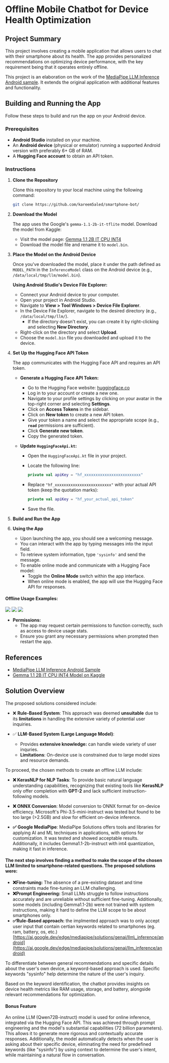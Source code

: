 # Offline Mobile Chatbot for Device Health Optimization

## Project Summary

This project involves creating a mobile application that allows users to chat with their smartphone about its health. The app provides personalized recommendations on optimizing device performance, with the key requirement being that it operates entirely offline.


This project is an elaboration on the work of the [MediaPipe LLM Inference Android sample](https://github.com/google-ai-edge/mediapipe-samples/tree/main/examples/llm_inference/android). It extends the original application with additional features and functionality.

## Building and Running the App

Follow these steps to build and run the app on your Android device.

### Prerequisites

- **Android Studio** installed on your machine.
- An **Android device** (physical or emulator) running a supported Android version with preferably 6+ GB of RAM.
- A **Hugging Face account** to obtain an API token.

### Instructions

1. **Clone the Repository**

   Clone this repository to your local machine using the following command:

   ```bash
   git clone https://github.com/kareem5aled/smartphone-bot/
   
2. **Download the Model**

   The app uses the Google's `gemma-1.1-2b-it-tflite` model. Download the model from Kaggle:

   - Visit the model page: [Gemma 1.1 2B IT CPU INT4](https://www.kaggle.com/models/google/gemma/tfLite/gemma-1.1-2b-it-cpu-int4)
   - Download the model file and rename it to `model.bin`.

3. **Place the Model on the Android Device**

   Once you've downloaded the model, place it under the path defined as `MODEL_PATH` in the `InferenceModel` class on the Android device (e.g., `/data/local/tmp/llm/model.bin`).

   **Using Android Studio's Device File Explorer:**

   - Connect your Android device to your computer.
   - Open your project in Android Studio.
   - Navigate to **View > Tool Windows > Device File Explorer**.
   - In the Device File Explorer, navigate to the desired directory (e.g., `/data/local/tmp/llm/`).
     - If the directory doesn't exist, you can create it by right-clicking and selecting **New Directory**.
   - Right-click on the directory and select **Upload**.
   - Choose the `model.bin` file you downloaded and upload it to the device.


4. **Set Up the Hugging Face API Token**

   The app communicates with the Hugging Face API and requires an API token.

   - **Generate a Hugging Face API Token:**
     - Go to the Hugging Face website: [huggingface.co](https://huggingface.co/)
     - Log in to your account or create a new one.
     - Navigate to your profile settings by clicking on your avatar in the top-right corner and selecting **Settings**.
     - Click on **Access Tokens** in the sidebar.
     - Click on **New token** to create a new API token.
     - Give your token a name and select the appropriate scope (e.g., **`read`** permissions are sufficient).
     - Click **Generate new token**.
     - Copy the generated token.

   - **Update `HuggingFaceApi.kt`:**
     - Open the `HuggingFaceApi.kt` file in your project.
     - Locate the following line:

       ```kotlin
       private val apiKey = "hf_xxxxxxxxxxxxxxxxxxxxxxxxx"
       ```

     - Replace `"hf_xxxxxxxxxxxxxxxxxxxxxxxxx"` with your actual API token (keep the quotation marks):

       ```kotlin
       private val apiKey = "hf_your_actual_api_token"
       ```

     - Save the file.

5. **Build and Run the App**

6. **Using the App**

   - Upon launching the app, you should see a welcoming message.
   - You can interact with the app by typing messages into the input field.
   - To retrieve system information, type `'sysinfo'` and send the message.
   - To enable online mode and communicate with a Hugging Face model:
     - Toggle the **Online Mode** switch within the app interface.
     - When online mode is enabled, the app will use the Hugging Face API for responses.
    
#### Offline Usage Examples:
![](offline1.jpg) ![](offline2.jpg) ![](offline3.jpg)



- **Permissions:**
  - The app may request certain permissions to function correctly, such as access to device usage stats.
  - Ensure you grant any necessary permissions when prompted then restart the app.


## References

- [MediaPipe LLM Inference Android Sample](https://github.com/google-ai-edge/mediapipe-samples/tree/main/examples/llm_inference/android)
- [Gemma 1.1 2B IT CPU INT4 Model on Kaggle](https://www.kaggle.com/models/google/gemma/tfLite/gemma-1.1-2b-it-cpu-int4)


## Solution Overview

The proposed solutions considered include:

- ❌ **Rule-Based System**: This approach was deemed **unsuitable** due to its **limitations** in handling the extensive variety of potential user inquiries.

- ✅ **LLM-Based System (Large Language Model)**:

  - Provides **extensive knowledge:** can handle wiede variety of user inquries.
  - **Limitations**: On-device use is constrained due to large model sizes and resource demands.

To proceed, the chosen methods to create an offline LLM include:

- **❌ KerasNLP for NLP Tasks**: To provide basic natural language understanding capabilities, recognizing that existing tools like **KerasNLP** only offer completion with **GPT-2** and lack sufficient instruction-following models.

- **❌ ONNX Conversion**: Model conversion to ONNX format for on-device efficiency. Microsoft's Phi-3.5-mini-instruct was tested but found to be too large (>2.5GB) and slow for efficient on-device inference.

- **✅ Google MediaPipe**: MediaPipe Solutions offers tools and libraries for applying AI and ML techniques in applications, with options for customization. It was tested and showed acceptable results. Additionally, it includes Gemma1.1-2b-instruct with int4 quantization, making it fast in inference.

#### The next step involves finding a method to make the scope of the chosen LLM limited to smartphone-related questions. The proposed solutions were:

- **❌Fine-tuning:** The absence of a pre-existing dataset and time constraints made fine-tuning an LLM challenging.
- **❌Prompt Engineering:** Small LLMs struggle to follow instructions accurately and are unreliable without sufficient fine-tuning. Additionally, some models (including Gemma1.1-2b) were not trained with system instructions, making it hard to define the LLM scope to be about smartphones only. 
- **✅Rule-Based approach:** the implmented approach was to only accept user input that contain certian keywords related to smartphones (eg. ram, battery, os, etc.) \
  [https://ai.google.dev/edge/mediapipe/solutions/genai/llm\_inference/android](https://ai.google.dev/edge/mediapipe/solutions/genai/llm_inference/android)

To differentiate between general recommendations and specific details about the user's own device, a keyword-based approach is used. Specific keywords "sysinfo" help determine the nature of the user's inquiry. 

Based on the keyword identification, the chatbot provides insights on device health metrics like RAM usage, storage, and battery, alongside relevant recommendations for optimization.

#### Bonus Feature

An online LLM (Qwen72B-instruct) model is used for online inference, integrated via the Hugging Face API. This was achieved through prompt engineering and the model's substantial capabilities (72 billion parameters). This allows it to generate more rigorous and contextually accurate responses. Additionally, the model automatically detects when the user is asking about their specific device, eliminating the need for predefined keywords (like "sysinfo") by using context to determine the user's intent, while maintaining a natural flow in conversation.

